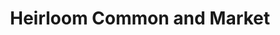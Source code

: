 ---
title: "Heirloom Common and Market"
url: /midway/heirloom-common-and-market/
shop: Lebensmittel
---